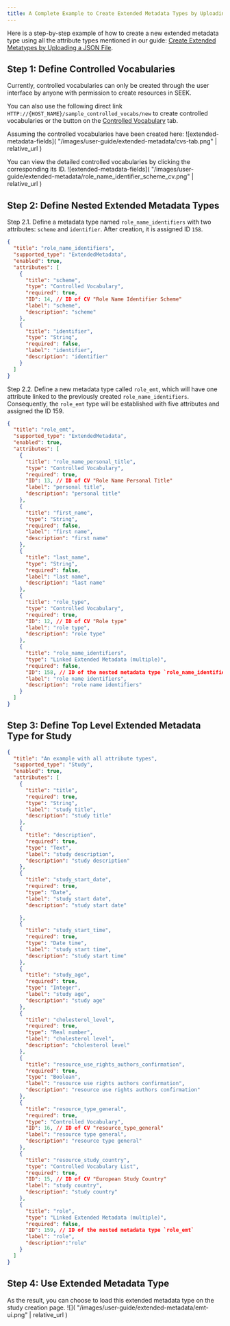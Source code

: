 ```yaml
---
title: A Complete Example to Create Extended Metadata Types by Uploading a JSON File
---
```


Here is a step-by-step example of how to create a new extended metadata type using all the attribute types mentioned in our guide: [Create Extended Metatypes by Uploading a JSON File](create-extended-metadata-type-with-json-file).

## Step 1: Define Controlled Vocabularies

Currently, controlled vocabularies can only be created through the user interface by anyone with permission to create resources in SEEK.

You can also use the following direct link  ```HTTP://{HOST_NAME}/sample_controlled_vocabs/new``` to create controlled vocabularies or the button on the [Controlled Vocabulary](manage-extended-metadata-type/#3-controlled-vocabularies-tab) tab.

Assuming the controlled vocabularies have been created here:
![extended-metadata-fields]( "/images/user-guide/extended-metadata/cvs-tab.png" | relative_url )

You can view the detailed controlled vocabularies by clicking the corresponding its ID.
![extended-metadata-fields]( "/images/user-guide/extended-metadata/role_name_identifier_scheme_cv.png" | relative_url )

## Step 2: Define Nested Extended Metadata Types

Step 2.1. Define a metadata type named `role_name_identifiers` with two attributes: `scheme` and `identifier`. After creation, it is assigned ID `158`.

```json
{
  "title": "role_name_identifiers",
  "supported_type": "ExtendedMetadata",
  "enabled": true,
  "attributes": [
    {
      "title": "scheme",
      "type": "Controlled Vocabulary",
      "required": true,
      "ID": 14, // ID of CV "Role Name Identifier Scheme"
      "label": "scheme",
      "description": "scheme"
    },
    {
      "title": "identifier",
      "type": "String",
      "required": false,
      "label": "identifier",
      "description": "identifier"
    }
  ]
}
```

Step 2.2. Define a new metadata type called `role_emt`, which will have one attribute linked to the previously created `role_name_identifiers`. Consequently, the `role_emt` type will be established with five attributes and assigned the ID 159.

```json
{
  "title": "role_emt",
  "supported_type": "ExtendedMetadata",
  "enabled": true,
  "attributes": [
    {
      "title": "role_name_personal_title",
      "type": "Controlled Vocabulary",
      "required": true,
      "ID": 13, // ID of CV "Role Name Personal Title"
      "label": "personal title",
      "description": "personal title"
    },
    {
      "title": "first_name",
      "type": "String",
      "required": false,
      "label": "first name",
      "description": "first name"
    },
    {
      "title": "last_name",
      "type": "String",
      "required": false,
      "label": "last name",
      "description": "last name"
    },
    {
      "title": "role_type",
      "type": "Controlled Vocabulary",
      "required": true,
      "ID": 12, // ID of CV "Role type"
      "label": "role type",
      "description": "role type"
    },
    {
      "title": "role_name_identifiers",
      "type": "Linked Extended Metadata (multiple)",
      "required": false,
      "ID": 158, // ID of the nested metadata type `role_name_identifiers`
      "label": "role name identifiers",
      "description": "role name identifiers"
    }
  ]
}
```



## Step 3: Define Top Level Extended Metadata Type for Study

```json
{
  "title": "An example with all attribute types",
  "supported_type": "Study",
  "enabled": true,
  "attributes": [
    {
      "title": "title",
      "required": true,
      "type": "String",
      "label": "study title",
      "description": "study title"
    },
    {
      "title": "description",
      "required": true,
      "type": "Text",
      "label": "study description",
      "description": "study description"
    },
    {
      "title": "study_start_date",
      "required": true,
      "type": "Date",
      "label": "study start date",
      "description": "study start date"

    },
    {
      "title": "study_start_time",
      "required": true,
      "type": "Date time",
      "label": "study start time",
      "description": "study start time"
    },
    {
      "title": "study_age",
      "required": true,
      "type": "Integer",
      "label": "study age",
      "description": "study age"
    },
    {
      "title": "cholesterol_level",
      "required": true,
      "type": "Real number",
      "label": "cholesterol level",
      "description": "cholesterol level"
    },
    {
      "title": "resource_use_rights_authors_confirmation",
      "required": true,
      "type": "Boolean",
      "label": "resource use rights authors confirmation",
      "description": "resource use rights authors confirmation"
    },
    {
      "title": "resource_type_general",
      "required": true,
      "type": "Controlled Vocabulary",
      "ID": 16, // ID of CV "resource_type_general"
      "label": "resource type general",
      "description": "resource type general"
    },
    {
      "title": "resource_study_country",
      "type": "Controlled Vocabulary List",
      "required": true,
      "ID": 15, // ID of CV "European Study Country"
      "label": "study country",
      "description": "study country"
    },
    {
      "title": "role",
      "type": "Linked Extended Metadata (multiple)",
      "required": false,
      "ID": 159, // ID of the nested metadata type `role_emt`
      "label": "role",
      "description":"role"
    }
  ]
}
```

## Step 4: Use Extended Metadata Type

As the result, you can choose to load this extended metadata type on the study creation page.
![]( "/images/user-guide/extended-metadata/emt-ui.png" | relative_url )


